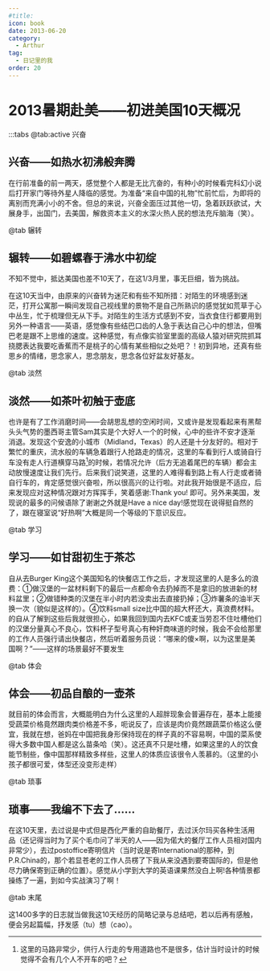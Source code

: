 ```yaml
---
#title: 
icon: book
date: 2013-06-20
category:
  - Arthur
tag:
  - 日记里的我
order: 20
---
```

# 2013暑期赴美——初进美国10天概况

:::tabs
@tab:active 兴奋

## 兴奋——如热水初沸般奔腾

在行前准备的前一两天，感觉整个人都是无比亢奋的，有种小的时候看完科幻小说后打开家门等待外星人降临的感觉。为准备“来自中国的礼物”忙前忙后，为即将的离别而充满小小的不舍。但总的来说，兴奋全面压过其他一切，急着跃跃欲试，大展身手，出国门，去美国，解救资本主义的水深火热人民的想法充斥脑海（笑）。

@tab 辗转

## 辗转——如碧螺春于沸水中初绽

不知不觉中，抵达美国也差不10天了，在这1/3月里，事无巨细，皆为挑战。

在这10天当中，由原来的兴奋转为迷茫和有些不知所措：对陌生的环境感到迷茫，打开公寓那一瞬间发现自己视线里的景物不是自己所熟识的感觉犹如荒草于心中丛生，忙于梳理但无从下手。对陌生的生活方式感到不安，当衣食住行都要用到另外一种语言——英语，感觉像有些结巴口齿的人急于表达自己心中的想法，但嘴巴老是跟不上思维的速度。这种感觉，有点像实验室里面的高级人猿对研究院抓耳挠腮表达我要吃香蕉而不是桃子的心情有某些相似之处吧？！初到异地，还真有些思乡的情绪，思念家人，思念朋友，思念各位好盆友好基友。

@tab 淡然

## 淡然——如茶叶初触于壶底

也许是有了工作消磨时间——会胡思乱想的空闲时间，又或许是发现看起来有黑帮头头气势的墨西哥主管Sam其实是个大好人一个的时候，心中的些许不安才逐渐消退。发现这个安逸的小城市（Midland，Texas）的人还是十分友好的。相对于繁忙的重庆，流水般的车辆急着跟行人抢路走的情况，这里的车看到行人或骑自行车没有走人行道横穿马路[^1]的时候，若情况允许（后方无追着尾巴的车辆）都会主动放慢速度让我们先行。后来我们说笑道，这里的人难得看到路上有人行走或者骑自行车的，肯定感觉很兴奋啦，所以很高兴的让行啦。对此我开始很是不适应，后来发现应对这种情况跟对方挥挥手，笑着感谢:Thank you! 即可。另外来美国，发现说的最多的问候语除了谢谢之外就是Have a nice day!感觉现在说得挺自然的了，跟在寝室说“好热啊”大概是同一个等级的下意识反应。

@tab 学习

## 学习——如甘甜初生于茶芯

自从去Burger King这个美国知名的快餐店工作之后，才发现这里的人是多么的浪费：①做汉堡的一盆材料剩下的最后一点都命令去扔掉而不是拿旧的放进新的材料盆里；②做错种类的汉堡在半小时内若没卖出去直接扔掉；③炸薯条的油半天换一次（貌似是这样的）。④饮料small size比中国的超大杯还大，真浪费材料。的自从了解到这些后我就很担心，如果我回到国内去KFC或麦当劳忍不住吐槽他们的汉堡分量真心不良心，饮料杯子型号真心有种奸商味道的时候，我会不会给那里的工作人员强行请出快餐店，然后听着服务员说：“哪来的傻×啊，以为这里是美国啊？”——这样的场景最好不要发生

@tab 体会

## 体会——初品自酿的一壶茶

就目前的体会而言，大概能明白为什么这里的人超胖现象会普遍存在，基本上能接受蔬菜价格竟然跟肉类价格差不多，呃说反了，应该是肉价竟然跟蔬菜价格这么便宜，我就在想，爸妈在中国把我身形保持现在的样子真的不容易啊，中国的菜系使得大多数中国人都是这么苗条哈（笑）。这还真不只是吐槽，如果这里的人的饮食能节制些，像中国那样精致多样些，这里人的体质应该很令人羡慕的。（这里的小孩子都很可爱，体型还没变形走样）

@tab 琐事

## 琐事——我编不下去了……

在这10天里，去过说是中式但是西化严重的自助餐厅，去过沃尔玛买各种生活用品（还记得当时为了买个毛巾问了半天的人——因为偌大的餐厅工作人员相对国内非常少），去过postoffice寄明信片（当时说是寄International的那种，到P.R.China的，那个若显苍老的工作人员楞了下我从来没遇到要寄国际的，但是他尽力确保寄到正确的位置）。感觉从小学到大学的英语课果然没白上啊!各种情景都操练了一遍，到如今实战演习了啊！

@tab 末尾

这1400多字的日志就当做我这10天经历的简略记录与总结吧，若以后再有感触，便会另起篇幅，抒发感（tu）想（cao）。

[^1]: 这里的马路非常少，供行人行走的专用道路也不是很多，估计当时设计的时候觉得不会有几个人不开车的吧？
